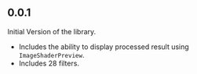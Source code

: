 ## 0.0.1


Initial Version of the library.

- Includes the ability to display processed result using `ImageShaderPreview`.
- Includes 28 filters.
